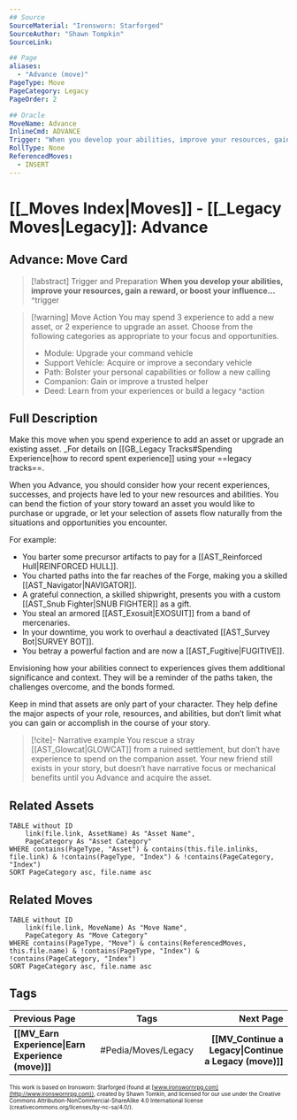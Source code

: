 ```yaml
---
## Source
SourceMaterial: "Ironsworn: Starforged"
SourceAuthor: "Shawn Tompkin"
SourceLink: 

## Page
aliases:
  - "Advance (move)"
PageType: Move
PageCategory: Legacy
PageOrder: 2

## Oracle
MoveName: Advance
InlineCmd: ADVANCE
Trigger: "When you develop your abilities, improve your resources, gain a reward, or boost your influence"
RollType: None
ReferencedMoves: 
  - INSERT
---
```

# [[_Moves Index|Moves]] - [[_Legacy Moves|Legacy]]: Advance
## Advance: Move Card
>[!abstract]  Trigger and Preparation
>**When you develop your abilities, improve your resources, gain a reward, or boost your influence...** ^trigger

> [!warning] Move Action
>  You may spend 3 experience to add a new asset, or 2 experience to upgrade an asset. 
>  Choose from the following categories as appropriate to your focus and opportunities.
>- Module: Upgrade your command vehicle
>- Support Vehicle: Acquire or improve a secondary vehicle
>- Path: Bolster your personal capabilities or follow a new calling
>- Companion: Gain or improve a trusted helper
>- Deed: Learn from your experiences or build a legacy ^action

## Full Description
Make this move when you spend experience to add an asset or upgrade an existing asset. _For details on [[GB_Legacy Tracks#Spending Experience|how to record spent experience]]  using your ==legacy tracks==. 

When you Advance, you should consider how your recent experiences, successes, and projects have led to your new resources and abilities. You can bend the fiction of your story toward an asset you would like to purchase or upgrade, or let your selection of assets flow naturally from the situations and opportunities you encounter.

For example: 
- You barter some precursor artifacts to pay for a [[AST_Reinforced Hull|REINFORCED HULL]].
- You charted paths into the far reaches of the Forge, making you a skilled [[AST_Navigator|NAVIGATOR]].
- A grateful connection, a skilled shipwright, presents you with a custom [[AST_Snub Fighter|SNUB FIGHTER]] as a gift.
- You steal an armored [[AST_Exosuit|EXOSUIT]] from a band of mercenaries.
- In your downtime, you work to overhaul a deactivated [[AST_Survey Bot|SURVEY BOT]]. 
- You betray a powerful faction and are now a [[AST_Fugitive|FUGITIVE]]. 

Envisioning how your abilities connect to experiences gives them additional significance and context. They will be a reminder of the paths taken, the challenges overcome, and the bonds formed. 

Keep in mind that assets are only part of your character. They help define the major aspects of your role, resources, and abilities, but don’t limit what you can gain or accomplish in the course of your story. 

> [!cite]- Narrative example
> You rescue a stray [[AST_Glowcat|GLOWCAT]] from a ruined settlement, but don’t have experience to spend on the companion asset. Your new friend still exists in your story, but doesn’t have narrative focus or mechanical benefits until you Advance and acquire the asset.

## Related Assets
```dataview
TABLE without ID
	link(file.link, AssetName) As "Asset Name",
	PageCategory As "Asset Category"
WHERE contains(PageType, "Asset") & contains(this.file.inlinks, file.link) & !contains(PageType, "Index") & !contains(PageCategory, "Index")
SORT PageCategory asc, file.name asc
```

## Related Moves
```dataview
TABLE without ID
	link(file.link, MoveName) As "Move Name",
	PageCategory As "Move Category"
WHERE contains(PageType, "Move") & contains(ReferencedMoves, this.file.name) & !contains(PageType, "Index") & !contains(PageCategory, "Index")
SORT PageCategory asc, file.name asc
```

## Tags
| Previous Page | Tags | Next Page |
|:--- |:---:| ---:|
| **[[MV_Earn Experience\|Earn Experience (move)]]** | #Pedia/Moves/Legacy | **[[MV_Continue a Legacy\|Continue a Legacy (move)]]** |

<font size=-2>This work is based on Ironsworn: Starforged (found at [www.ironswornrpg.com](http://www.ironswornrpg.com)), created by Shawn Tomkin, and licensed for our use under the Creative Commons Attribution-NonCommercial-ShareAlike 4.0 International license  (creativecommons.org/licenses/by-nc-sa/4.0/).</font>